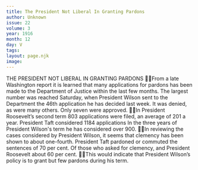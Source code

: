```yaml
---
title: The President Not Liberal In Granting Pardons
author: Unknown
issue: 22
volume: 3
year: 1916
month: 12
day: V
tags:
layout: page.njk
image:
---
```

THE PRESIDENT NOT LIBERAL IN GRANTING PARDONS From a late Washington report it is learned that many applications for pardons has been made to the Department of Justice within the last few months. The largest number was reached Saturday, when President Wilson sent to the Department the 46th application he has decided last week. It was denied, as were many others. Only seven were approved. In President Roosevelt’s second term 803 applications were filed, an average of 201 a year. President Taft considered 1184 applications In the three years of President Wilson's term he has considered over 900. In reviewing the cases considered by President Wilson, it seems that clemency has been shown to about one-fourth. President Taft pardoned or commuted the sentences of 70 per cent. Of those who asked for clemency, and President Roosevelt about 60 per cent. This would indicate that President Wilson’s policy is to grant but few pardons during his term. 
